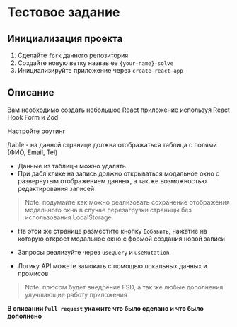# Тестовое задание

## Инициализация проекта

1. Сделайте `fork` данного репозитория
2. Создайте новую ветку назвав ее `{your-name}-solve`
3. Инициализируйте приложение через `create-react-app`

## Описание

Вам необходимо создать небольшое React приложение используя React Hook Form и Zod

Настройте роутинг

/table - на данной странице должна отображаться таблица с полями (ФИО, Email, Tel)

- Данные из таблицы можно удалять
- При дабл клике на запись должно открываться модальное окно с развернутым отображением данных, а так же возможностью редактирования записей

> Note: подумайте как можно реализовать сохранение отображения модального окна в случае перезагрузки страницы без использования LocalStorage

- На этой же странице разместите кнопку `Добавить`, нажатие на которую откроет модальное окно с формой создания новой записи

- Запросы реализуйте через `useQuery` и `useMutation`.
- Логику API можете замокать с помощью локальных данных и промисов

> Note: плюсом будет внедрение FSD, а так же любые дополнения улучшающие работу приложения

**В описании `Pull request` укажите что было сделано и что было дополнено**
